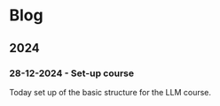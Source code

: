 # Blog

## 2024

### 28-12-2024 - Set-up course

Today set up of the basic structure for the LLM course.

